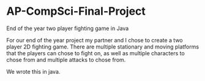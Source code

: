 AP-CompSci-Final-Project
========================

End of the year two player fighting game in Java

For our end of the year project my partner and I chose to create a two player 2D fighting game.
There are multiple stationary and moving platforms that the players can chose to fight on, as well as multiple characters to chose from and multiple attacks to chose from.

We wrote this in java.

